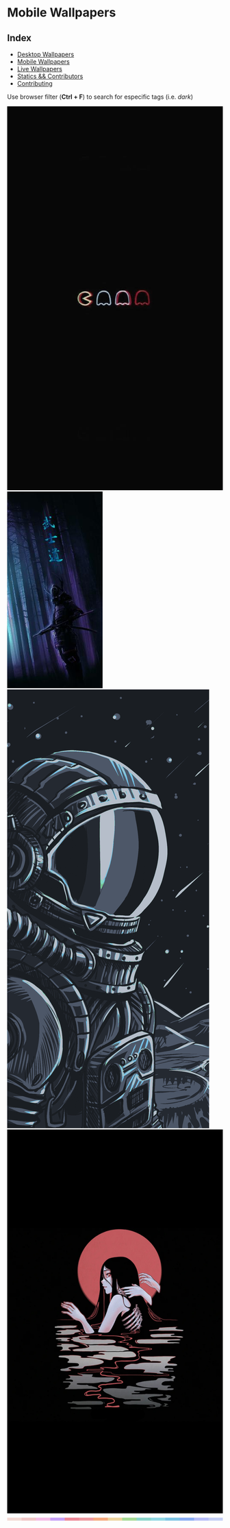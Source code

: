 # Mobile Wallpapers

## Index

- [Desktop Wallpapers](https://github.com/D3Ext/aesthetic-wallpapers#desktop-wallpapers/pages/Desktop.md)
- [Mobile Wallpapers](https://github.com/D3Ext/aesthetic-wallpapers#mobile-wallpapers/pages/Mobile.md)
- [Live Wallpapers](https://github.com/D3Ext/aesthetic-wallpapers#live-wallpapers/pages/Live.md)
- [Statics && Contributors](https://github.com/D3Ext/aesthetic-wallpapers#statistics--contributors)
- [Contributing](https://github.com/D3Ext/aesthetic-wallpapers#contributing)

Use browser filter (**Ctrl + F**) to search for especific tags (i.e. *dark*)

<img src="https://raw.githubusercontent.com/D3Ext/aesthetic-wallpapers/main/images/mobile-pacman.jpg">

<img src="https://raw.githubusercontent.com/D3Ext/aesthetic-wallpapers/main/images/dark_samurai_mobile.jpg">

<img src="https://raw.githubusercontent.com/D3Ext/aesthetic-wallpapers/main/images/astronaut-mobile.png">

<img src="https://raw.githubusercontent.com/D3Ext/aesthetic-wallpapers/main/images/mobile-girl.jpg">

<img src="https://raw.githubusercontent.com/D3Ext/aesthetic-wallpapers/main/assets/bar.png">
